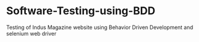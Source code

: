 # Software-Testing-using-BDD
Testing of Indus Magazine website using Behavior Driven Development and selenium web driver
